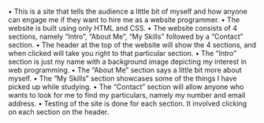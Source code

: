 •	This is a site that tells the audience a little bit of myself and how anyone can engage me if they want to hire me as a website programmer.
•	The website is built using only HTML and CSS.
•	The website consists of 4 sections, namely “Intro”, “About Me”, “My Skills” followed by a “Contact” section.
•	The header at the top of the website will show the 4 sections, and when clicked will take you right to that particular section.
•	The “Intro” section is just my name with a background image depicting my interest in web programming.
•	The “About Me” section says a little bit more about myself.
•	The “My Skills” section showcases some of the things I have picked up while studying.
•	The “Contact” section will allow anyone who wants to look for me to find my particulars, namely my number and email address.
•	Testing of the site is done for each section. It involved clicking on each section on the header.
